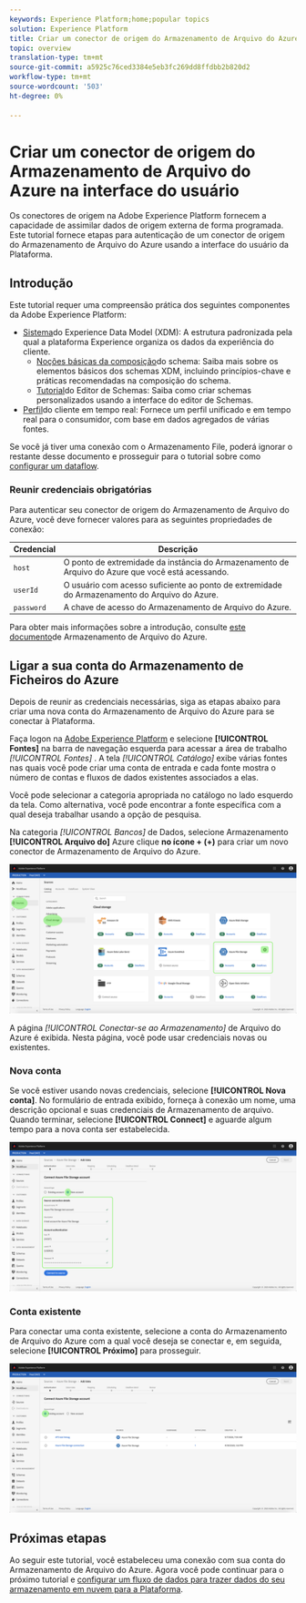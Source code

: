 ```yaml
---
keywords: Experience Platform;home;popular topics
solution: Experience Platform
title: Criar um conector de origem do Armazenamento de Arquivo do Azure na interface do usuário
topic: overview
translation-type: tm+mt
source-git-commit: a5925c76ced3384e5eb3fc269dd8ffdbb2b820d2
workflow-type: tm+mt
source-wordcount: '503'
ht-degree: 0%

---
```



# Criar um conector de origem do Armazenamento de Arquivo do Azure na interface do usuário

Os conectores de origem na Adobe Experience Platform fornecem a capacidade de assimilar dados de origem externa de forma programada. Este tutorial fornece etapas para autenticação de um conector de origem do Armazenamento de Arquivo do Azure usando a interface do usuário da Plataforma.

## Introdução

Este tutorial requer uma compreensão prática dos seguintes componentes da Adobe Experience Platform:

- [Sistema](../../../../../xdm/home.md)do Experience Data Model (XDM): A estrutura padronizada pela qual a plataforma Experience organiza os dados da experiência do cliente.
   - [Noções básicas da composição](../../../../../xdm/schema/composition.md)do schema: Saiba mais sobre os elementos básicos dos schemas XDM, incluindo princípios-chave e práticas recomendadas na composição do schema.
   - [Tutorial](../../../../../xdm/tutorials/create-schema-ui.md)do Editor de Schemas: Saiba como criar schemas personalizados usando a interface do editor de Schemas.
- [Perfil](../../../../../profile/home.md)do cliente em tempo real: Fornece um perfil unificado e em tempo real para o consumidor, com base em dados agregados de várias fontes.

Se você já tiver uma conexão com o Armazenamento File, poderá ignorar o restante desse documento e prosseguir para o tutorial sobre como [configurar um dataflow](../../dataflow/cloud-storage.md).

### Reunir credenciais obrigatórias

Para autenticar seu conector de origem do Armazenamento de Arquivo do Azure, você deve fornecer valores para as seguintes propriedades de conexão:

| Credencial | Descrição |
| ---------- | ----------- |
| `host` | O ponto de extremidade da instância do Armazenamento de Arquivo do Azure que você está acessando. |
| `userId` | O usuário com acesso suficiente ao ponto de extremidade do Armazenamento do Arquivo do Azure. |
| `password` | A chave de acesso do Armazenamento de Arquivo do Azure. |

Para obter mais informações sobre a introdução, consulte [este documento](https://docs.microsoft.com/en-us/azure/storage/files/storage-how-to-use-files-windows)de Armazenamento de Arquivo do Azure.

## Ligar a sua conta do Armazenamento de Ficheiros do Azure

Depois de reunir as credenciais necessárias, siga as etapas abaixo para criar uma nova conta do Armazenamento de Arquivo do Azure para se conectar à Plataforma.

Faça logon na [Adobe Experience Platform](https://platform.adobe.com) e selecione **[!UICONTROL Fontes]** na barra de navegação esquerda para acessar a área de trabalho *[!UICONTROL Fontes]* . A tela *[!UICONTROL Catálogo]* exibe várias fontes nas quais você pode criar uma conta de entrada e cada fonte mostra o número de contas e fluxos de dados existentes associados a elas.

Você pode selecionar a categoria apropriada no catálogo no lado esquerdo da tela. Como alternativa, você pode encontrar a fonte específica com a qual deseja trabalhar usando a opção de pesquisa.

Na categoria *[!UICONTROL Bancos]* de Dados, selecione Armazenamento **[!UICONTROL Arquivo do]** Azure clique **no ícone + (+)** para criar um novo conector de Armazenamento de Arquivo do Azure.

![catálogo](../../../../images/tutorials/create/azure-file-storage/catalog.png)

A página *[!UICONTROL Conectar-se ao Armazenamento]* de Arquivo do Azure é exibida. Nesta página, você pode usar credenciais novas ou existentes.

### Nova conta

Se você estiver usando novas credenciais, selecione **[!UICONTROL Nova conta]**. No formulário de entrada exibido, forneça à conexão um nome, uma descrição opcional e suas credenciais de Armazenamento de arquivo. Quando terminar, selecione **[!UICONTROL Connect]** e aguarde algum tempo para a nova conta ser estabelecida.

![connect](../../../../images/tutorials/create/azure-file-storage/new.png)

### Conta existente

Para conectar uma conta existente, selecione a conta do Armazenamento de Arquivo do Azure com a qual você deseja se conectar e, em seguida, selecione **[!UICONTROL Próximo]** para prosseguir.

![existente](../../../../images/tutorials/create/azure-file-storage/existing.png)

## Próximas etapas

Ao seguir este tutorial, você estabeleceu uma conexão com sua conta do Armazenamento de Arquivo do Azure. Agora você pode continuar para o próximo tutorial e [configurar um fluxo de dados para trazer dados do seu armazenamento em nuvem para a Plataforma](../../dataflow/cloud-storage.md).